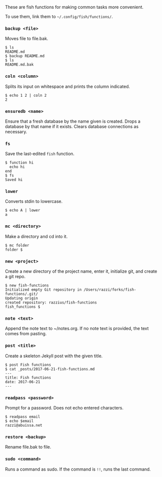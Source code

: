 These are fish functions for making common tasks more convenient.

To use them, link them to `~/.config/fish/functions/`.

### `backup <file>`

Moves file to file.bak.

```
$ ls
README.md
$ backup README.md
$ ls
README.md.bak
```

### `coln <column>`

Splits its input on whitespace and prints the column indicated.

```
$ echo 1 2 | coln 2
2
```

### `ensuredb <name>`

Ensure that a fresh database by the name given is created.
Drops a database by that name if it exists.
Clears database connections as necessary.

### `fs`

Save the last-edited `fish` function.

```
$ function hi
  echo hi
end
$ fs
Saved hi
```

### `lower`

Converts stdin to lowercase.

```
$ echo A | lower
a
```

### `mc <directory>`

Make a directory and cd into it.

```
$ mc folder
folder $
```

### `new <project>`

Create a new directory of the project name, enter it,
initialize git, and create a git repo.

```
$ new fish-functions
Initialized empty Git repository in /Users/razzi/forks/fish-functions/.git/
Updating origin
created repository: razzius/fish-functions
fish_functions $
```

### `note <text>`

Append the note text to ~/notes.org. If no note text is provided, the text comes from pasting.

### `post <title>`

Create a skeleton Jekyll post with the given title.

```
$ post Fish functions
$ cat _posts/2017-06-21-fish-functions.md
---
title: Fish functions
date: 2017-06-21
---
```

### `readpass <password>`

Prompt for a password. Does not echo entered characters.

```
$ readpass email
$ echo $email
razzi@abuissa.net
```

### `restore <backup>`

Rename file.bak to file.

### `sudo <command>`

Runs a command as sudo. If the command is `!!`, runs the last command.
